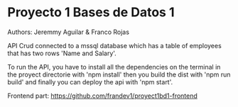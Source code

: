 # Proyecto 1 Bases de Datos 1
Authors: Jeremmy Aguilar & Franco Rojas

API Crud connected to a mssql database which has a table of employees
that has two rows 'Name and Salary'.

To run the API, you have to install all the dependencies on the terminal in the proyect
directorie with 'npm install' then you build the dist with 'npm run build' and finally you can 
deploy the api with 'npm start'.

Frontend part: https://github.com/frandev1/proyect1bd1-frontend